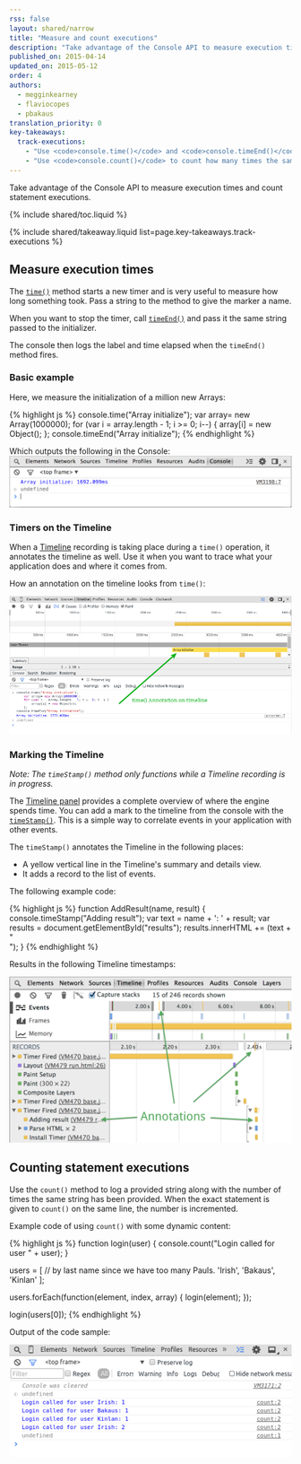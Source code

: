 ```yaml
---
rss: false
layout: shared/narrow
title: "Measure and count executions"
description: "Take advantage of the Console API to measure execution times and count statement executions."
published_on: 2015-04-14
updated_on: 2015-05-12
order: 4
authors:
  - megginkearney
  - flaviocopes
  - pbakaus
translation_priority: 0
key-takeaways:
  track-executions:
    - "Use <code>console.time()</code> and <code>console.timeEnd()</code> to track time elapsed between code execution points."
    - "Use <code>console.count()</code> to count how many times the same string is passed to a function."
---
```


<p class="intro">
  Take advantage of the Console API to measure execution times and count statement executions.
</p>

{% include shared/toc.liquid %}

{% include shared/takeaway.liquid list=page.key-takeaways.track-executions %}

## Measure execution times

The [`time()`](./console-api#consoletimelabel) method starts a new timer and is very useful to measure how long something took. Pass a string to the method to give the marker a name.

When you want to stop the timer, call [`timeEnd()`](./console-api#consoletimeendlabel) and pass it the same string passed to the initializer.

The console then logs the label and time elapsed when the `timeEnd()` method fires.

### Basic example

Here, we measure the initialization of a million new Arrays:

{% highlight js %}
console.time("Array initialize");
var array= new Array(1000000);
for (var i = array.length - 1; i >= 0; i--) {
    array[i] = new Object();
};
console.timeEnd("Array initialize");
{% endhighlight %}

Which outputs the following in the Console:
![Time elapsed](images/track-executions-time-duration.png)

### Timers on the Timeline

When a [Timeline](/web/tools/profile-performance/evaluate-performance/timeline-tool) recording is taking place during a `time()` operation, it annotates the timeline as well. Use it when you want to trace what your application does and where it comes from.

How an annotation on the timeline looks from `time()`:

![Time annotation on timeline](images/track-executions-time-annotation-on-timeline.png)

### Marking the Timeline

*Note: The `timeStamp()` method only functions while a Timeline recording is in progress.*

The [Timeline panel](/web/tools/profile-performance/evaluate-performance/timeline-tool) provides a complete overview of where the engine spends time.
You can add a mark to the timeline from the console with the [`timeStamp()`](./console-api#consoletimestamplabel). This is a simple way to correlate events in your application with other events.

The `timeStamp()` annotates the Timeline in the following places:

- A yellow vertical line in the Timeline's summary and details view.
- It adds a record to the list of events.

The following example code:

{% highlight js %}
function AddResult(name, result) {
    console.timeStamp("Adding result");
    var text = name + ': ' + result;
    var results = document.getElementById("results");
    results.innerHTML += (text + "<br>");
}
{% endhighlight %}

Results in the following Timeline timestamps:

![Timestamps in the timeline](images/track-executions-timestamp2.png)

## Counting statement executions

Use the `count()` method to log a provided string along with the number of times the same string has been provided. When the exact statement is given to `count()` on the same line, the number is incremented.

Example code of using `count()` with some dynamic content:

{% highlight js %}
function login(user) {
    console.count("Login called for user " + user);
}

users = [ // by last name since we have too many Pauls.
    'Irish',
    'Bakaus',
    'Kinlan'
];

users.forEach(function(element, index, array) {
    login(element);
});

login(users[0]);
{% endhighlight %}

Output of the code sample:

![console.count() example output](images/track-executions-console-count.png)


